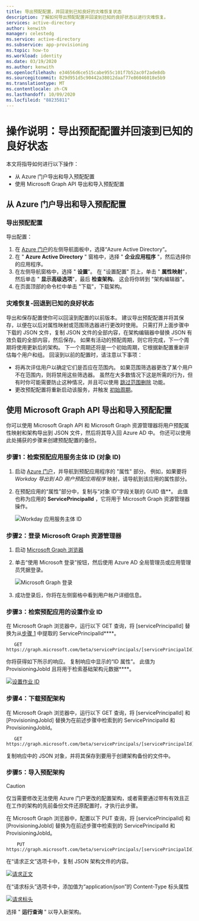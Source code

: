```yaml
---
title: 导出预配配置，并回滚到已知良好的灾难恢复状态
description: 了解如何导出预配配置并回滚到已知的良好状态以进行灾难恢复。
services: active-directory
author: kenwith
manager: celestedg
ms.service: active-directory
ms.subservice: app-provisioning
ms.topic: how-to
ms.workload: identity
ms.date: 03/19/2020
ms.author: kenwith
ms.openlocfilehash: e34656d6ce515cabe955c101f7b52ac0f2ade8db
ms.sourcegitcommit: 829d951d5c90442a38012daaf77e86046018e5b9
ms.translationtype: MT
ms.contentlocale: zh-CN
ms.lasthandoff: 10/09/2020
ms.locfileid: "88235811"
---
```

# <a name="how-to-export-provisioning-configuration-and-roll-back-to-a-known-good-state"></a>操作说明：导出预配配置并回滚到已知的良好状态

本文将指导如何进行以下操作：

- 从 Azure 门户导出和导入预配配置
- 使用 Microsoft Graph API 导出和导入预配配置

## <a name="export-and-import-your-provisioning-configuration-from-the-azure-portal"></a>从 Azure 门户导出和导入预配配置

### <a name="export-your-provisioning-configuration"></a>导出预配配置

导出配置：

1. 在 [Azure 门户](https://portal.azure.com/)的左侧导航面板中，选择“Azure Active Directory”。
1. 在 " **Azure Active Directory** " 窗格中，选择 " **企业应用程序** "，然后选择你的应用程序。
1. 在左侧导航窗格中，选择 " **设置**"。 在 "设置配置" 页上，单击 " **属性映射**"，然后单击 " **显示高级选项**"，最后 **检查架构**。 这会将你转到 "架构编辑器"。
1. 在页面顶部的命令栏中单击 "下载"，下载架构。

### <a name="disaster-recovery---roll-back-to-a-known-good-state"></a>灾难恢复-回退到已知的良好状态

导出和保存配置使你可以回滚到配置的以前版本。 建议导出预配配置并将其保存，以便在以后对属性映射或范围筛选器进行更改时使用。 只需打开上面步骤中下载的 JSON 文件，复制 JSON 文件的全部内容，在架构编辑器中替换 JSON 有效负载的全部内容，然后保存。 如果有活动的预配周期，则它将完成，下一个周期将使用更新后的架构。 下一个周期还将是一个初始周期，它根据新配置重新评估每个用户和组。 回滚到以前的配置时，请注意以下事项：

- 将再次评估用户以确定它们是否应在范围内。 如果范围筛选器更改了某个用户不在范围内，则将禁用这些筛选器。 虽然在大多数情况下这是所需的行为，但有时你可能需要防止这种情况，并且可以使用 [跳过范围删除](./skip-out-of-scope-deletions.md) 功能。 
- 更改预配配置将重新启动该服务，并触发 [初始周期](./how-provisioning-works.md#provisioning-cycles-initial-and-incremental)。

## <a name="export-and-import-your-provisioning-configuration-by-using-the-microsoft-graph-api"></a>使用 Microsoft Graph API 导出和导入预配配置

你可以使用 Microsoft Graph API 和 Microsoft Graph 资源管理器将用户预配属性映射和架构导出到 JSON 文件，然后将其导入回 Azure AD 中。 你还可以使用此处捕获的步骤来创建预配配置的备份。

### <a name="step-1-retrieve-your-provisioning-app-service-principal-id-object-id"></a>步骤1：检索预配应用服务主体 ID (对象 ID) 

1. 启动 [Azure 门户](https://portal.azure.com)，并导航到预配应用程序的 "属性" 部分。 例如，如果要将 *Workday 导出到 AD 用户预配应用程序* 映射，请导航到该应用的属性部分。
1. 在预配应用的“属性”部分中，复制与“对象 ID”字段关联的 GUID 值**。 此值也称为应用的 **ServicePrincipalId** ，它将用于 Microsoft Graph 资源管理器操作。

   ![Workday 应用服务主体 ID](./media/export-import-provisioning-configuration/wd_export_01.png)

### <a name="step-2-sign-into-microsoft-graph-explorer"></a>步骤2：登录 Microsoft Graph 资源管理器

1. 启动 [Microsoft Graph 浏览器](https://developer.microsoft.com/graph/graph-explorer)
1. 单击“使用 Microsoft 登录”按钮，然后使用 Azure AD 全局管理员或应用管理员凭据登录。

    ![Microsoft Graph 登录](./media/export-import-provisioning-configuration/wd_export_02.png)

1. 成功登录后，你将在左侧窗格中看到用户帐户详细信息。

### <a name="step-3-retrieve-the-provisioning-job-id-of-the-provisioning-app"></a>步骤3：检索预配应用的设置作业 ID

在 Microsoft Graph 浏览器中，运行以下 GET 查询，将 [servicePrincipalId] 替换为从[步骤 1](#step-1-retrieve-your-provisioning-app-service-principal-id-object-id) 中提取的 ServicePrincipalId****。

```http
   GET https://graph.microsoft.com/beta/servicePrincipals/[servicePrincipalId]/synchronization/jobs
```

你将获得如下所示的响应。 复制响应中显示的“ID 属性”。 此值为 ProvisioningJobId 且将用于检索基础架构元数据****。

   [![设置作业 ID](./media/export-import-provisioning-configuration/wd_export_03.png)](./media/export-import-provisioning-configuration/wd_export_03.png#lightbox)

### <a name="step-4-download-the-provisioning-schema"></a>步骤4：下载预配架构

在 Microsoft Graph 浏览器中，运行以下 GET 查询，将 [servicePrincipalId] 和 [ProvisioningJobId] 替换为在前述步骤中检索到的 ServicePrincipalId 和 ProvisioningJobId。

```http
   GET https://graph.microsoft.com/beta/servicePrincipals/[servicePrincipalId]/synchronization/jobs/[ProvisioningJobId]/schema
```

复制响应中的 JSON 对象，并将其保存到要用于创建架构备份的文件中。

### <a name="step-5-import-the-provisioning-schema"></a>步骤5：导入预配架构

> [!CAUTION]
> 仅当需要修改无法使用 Azure 门户更改的配置架构，或者需要通过带有有效且正在工作的架构的先前备份文件还原配置时，才执行此步骤。

在 Microsoft Graph 浏览器中，配置以下 PUT 查询，将 [servicePrincipalId] 和 [ProvisioningJobId] 替换为在前述步骤中检索到的 ServicePrincipalId 和 ProvisioningJobId。

```http
    PUT https://graph.microsoft.com/beta/servicePrincipals/[servicePrincipalId]/synchronization/jobs/[ProvisioningJobId]/schema
```

在“请求正文”选项卡中，复制 JSON 架构文件的内容。

   [![请求正文](./media/export-import-provisioning-configuration/wd_export_04.png)](./media/export-import-provisioning-configuration/wd_export_04.png#lightbox)

在“请求标头”选项卡中，添加值为“application/json”的 Content-Type 标头属性

   [![请求标头](./media/export-import-provisioning-configuration/wd_export_05.png)](./media/export-import-provisioning-configuration/wd_export_05.png#lightbox)

选择 " **运行查询** " 以导入新架构。